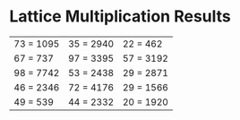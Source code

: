 # Lattice Multiplication Results

|   |   |   |
|---|---|---|
| 73 = 1095 | 35 = 2940 | 22 = 462 |
| 67 = 737 | 97 = 3395 | 57 = 3192 |
| 98 = 7742 | 53 = 2438 | 29 = 2871 |
| 46 = 2346 | 72 = 4176 | 29 = 1566 |
| 49 = 539 | 44 = 2332 | 20 = 1920 |
